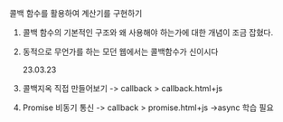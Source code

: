 콜백 함수를 활용하여 계산기를 구현하기

1. 콜백 함수의 기본적인 구조와 왜 사용해야 하는가에 대한 개념이 조금 잡혔다.
2. 동적으로 무언가를 하는 모던 웹에서는 콜백함수가 신이시다

   23.03.23

3. 콜백지옥 직접 만들어보기 -> callback > callback.html+js
4. Promise 비동기 통신 -> callback > promise.html+js
   ->async 학습 필요
